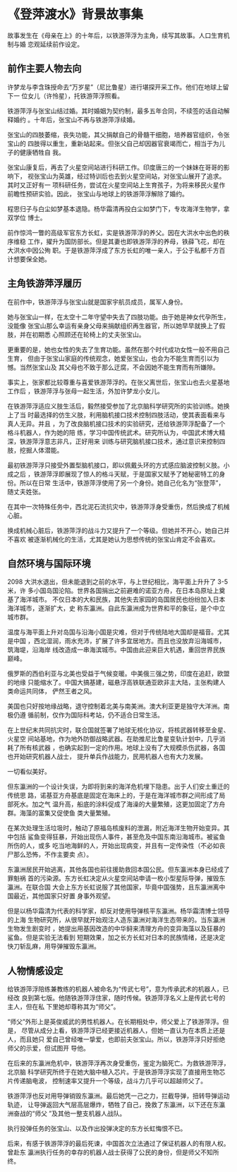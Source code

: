 # 《登萍渡水》背景故事集

故事发生在《母亲在上》的十年后，以铁游萍浮为主角，续写其故事。人口生育机制与婚
恋观延续前作设定。

## 前作主要人物去向

许梦龙与李含珠授命去“万岁星”（尼比鲁星）进行堪探开采工作。他们在地球上留下一
位女儿（许怜星），托铁游萍浮照看。

铁游萍浮与张宝山结过婚。其时婚姻为契约制，最多五年合同，不续签的话自动解释婚约
。十年后，张宝山不再与铁游萍浮续婚。

张宝山的四肢萎缩，丧失功能，其父捐献自己的骨髓干细胞，培养器官组织，令张宝山的
四肢得以重生，重新站起来。但张父自己却因器官衰竭而亡，相当于为儿子的健康牺牲自
我。

张宝山康复后，再去了火星空间站进行科研工作。印度唐三的一个妹妹在哥哥的影响下，
视张宝山为英雄，经过特训后也去到火星空间站，对张宝山展开了追求。其时又正好有一
项科研任务，尝试在火星空间站上生育孩子，为将来移民火星作前瞻性预研实验。因此，
张宝山与地球上的铁游萍浮解除了婚约。

程思归子与白尘如梦基本退隐。杨华霜清再投白尘如梦门下，专攻海洋生物学，拿双学位
博士。

前作惊鸿一瞥的高级军官东方长虹，实是铁游萍浮的养父。因在大洪水中出色的秩序维稳
工作，擢升为国防部长。但是其妻也即铁游萍浮的养母，铁薛飞花，却在大洪水中因公殉
职。于是铁游萍浮成了东方长虹的唯一亲人，于公于私都千方百计想要保全她。

## 主角铁游萍浮履历

在前作中，铁游萍浮与张宝山就是国家宇航员成员，属军人身份。

她与张宝山一样，在太空十二年守望中失去了四肢功能。由于她是神女代孕所生，没能像
张宝山那么幸运有亲身父母来捐献组织再生器官，所以她早早就换上了假肢，并在初期悉
心照顾还在轮椅上的丈夫张宝山。

更重要的是，她也女性的失去了生育功能。虽然在那个时代成功女性一般不用自己生育，
但由于张宝山家庭的传统观念，她爱张宝山，也会为不能生育而引以为憾。当然张宝山及
其父母也不致于那么迂腐，不会因她不能生育而有所嫌隙。

事实上，张家都比较尊重与喜爱铁游萍浮的。在张父离世后，张宝山也去火星基地工作后
，铁游萍浮与张母一起生活，外加许梦龙小女儿。

在铁游萍浮适应义肢生活后，毅然接受参加了北京脑科学研究所的实验训练。她换上了当
时最选择的仿生义肢，利用脑机接口技术控制四肢活动，使其表面看来与真人无异。并且
，为了改良脑机接口技术的实验研究，还给铁游萍浮配备了一个格斗机器人，作为她的陪
练，学习中国传统武术。研究所认为，中国武术博大精深，铁游萍浮意志非凡，正好用来
训练与研究脑机接口技术，通过意识来控制四肢，挖掘人体潜能。

最初铁游萍浮只接受外置型脑机接口，即以佩戴头环的方式感应脑波控制义肢。小成之后
，铁游萍浮即展现了惊人的格斗天赋，于是国家又赋予了她秘密特工的身份。所以在日常
生活中，铁游萍浮使用了另一个身份。她自己化名为“张登萍”，随丈夫姓张。

在其中一次特殊任务中，西北泥石流抗灾中，铁游萍浮身受重伤，然后换成了机械心脏。

换成机械心脏后，铁游萍浮的战斗力又提升了一个等级。但她并不开心，她自己并不喜欢
被逐渐机械化的生活，尤其是她认为思想传统的张宝山肯定不会喜欢。

## 自然环境与国际环境

2098 大洪水退出，但未能退到之前的水平，与上世纪相比，海平面上升升了 3-5 米，许
多小国岛国沦陷。世界各国捐出之前避难的诺亚方舟，在日本岛原址上奠基了海洋城市。
不仅日本的大和民族，其他失去家园的岛国居民也纷纷加入日本海洋城市，逐渐扩大，史
称东瀛洲。自此东瀛洲成为世界和平的象征，是个中立城市群。

温度与海平面上升对岛国与沿海小国是灾难，但对于传统陆地大国却是福音。尤其是中国
，西北湿润，雨水充沛，扩展了许多宜居地方。而且也没放弃沿海城市，筑海堤，沿海岸
线改造成一串海滨城市。中国由此迎来巨大机遇，重回世界民族巅峰。

俄罗斯的西伯利亚与北美也受益于气候变暖。中美俄三强之势，印度在追赶，欧盟的地缘
只能缩水了。中国大搞基建，磁悬浮高铁联通亚欧非主大陆，主张构建人类命运共同体，
俨然王者之风。

美国也只好按地缘战略，退守控制着北美与南美洲。澳大利亚更是独守大洋洲。南极仍遵
循前制，仅作为国际科考站，仍不适合日常生活。

在上世纪末共同抗灾时，联合国就签署了地球无核化协议，将核武器转移至金星、火星空
间站基地，作为地外防御战略武器。在助推尼比鲁星变轨计划中，几乎消耗了所有核武器
，也确实起到一定的作用。地球上没有了大规模杀伤武器，各国也开始研究机器人战士，
提升单兵作战能力，民用机器人也有大力发展。

一切看似美好。

但东瀛洲的一个设计失误，为即将到来的海洋危机埋下隐患。出于人们安土重迁的传统思
路，诺基亚方舟基底是固定在海床上的，于是在海洋城市群之间形成了局部死水。加之气
温升高，船底的涂料促成了海澡的大量繁殖，这更加固定了方舟群。海藻的富集又促使鱼
类大量繁殖。

在某次处理生活垃圾时，触动了原福岛核废料的泄漏，附近海洋生物开始变异。其中包括
鲨鱼变得狂暴，开始出现伤人事件，甚至危及中国东南沿海城市。被鲨鱼所伤的人，或多
吃当地海鲜的人，开始出现病变，并且有一定传染性（不必如丧尸那么恐怖，不作主要卖
点）。

东瀛洲居民开始逃离，其他各国也前往援助救回本国公民。但东瀛洲本身已经成了罪魁祸
首的污染源。东方长虹决定从火星空间站申请一枚小型星际导弹，摧毁东瀛洲。在联合国
大会上东方长虹说服了其他国家，毕竟中国强势，且东瀛洲离中国最近，其他国家只好置
身事外观望。

但是以杨华霜清为代表的科学家，却反对使用导弹核平东瀛洲。杨华霜清博士领导的上海
生物研究所，从很早就开始观注人造东瀛洲对海洋生态带来的。当东瀛洲生物发生剧变时
，她提出用基因改造的中华鲟来清理方舟的变异海藻以及狂暴的鲨鱼。但是实验无法看到
短期效果，加之长方长虹对日本的民族情绪，还是决定快刀斩乱麻，用导弹摧毁东瀛洲。

## 人物情感设定

给铁游萍浮陪练兼教练的机器人被命名为“传武七号”，意为传承武术的机器人，已经改
良到第七版。他随铁游萍浮住家，随时传候。铁游萍浮名义上是传武七号的主人，但在私
下里她却尊称其为“师父”。

“师父”外形上是英俊威武的男性机器人。在长期相处中，师父爱上了铁游萍浮。但是，
尽管从成分上看，铁游萍浮已经更接近机器人，但她一直认为在本质上还是人，而且她只
爱自己曾经唯一挚爱，也即前夫张宝山。所以，铁游萍浮只好拒绝师父的示爱，但试图开
导他。

在后来的东瀛洲危机中，铁游萍浮再次身受重伤，鉴定为脑死亡。为救铁游萍浮，北京脑
科学研究所终于在她大脑中植入芯片。于是铁游萍浮实现了直接用生物芯片传递脑电波，
控制速率又提升一个等级，战斗力几乎可以超越师父了。

铁游萍浮也反对用导弹销毁东瀛洲。最后她凭一己之力，拦截导弹，扭转导弹运动轨迹，
让导弹返回大气层高层爆炸，牺牲了自己，挽救了东瀛洲，以下还在东瀛洲奋战的“师父
”及其他一整支机器人战队。

执行投弹任务的张宝山、以及作出投弹决定的东方长虹悔恨不已。

后来，有感于铁游萍浮的最后死谏，中国首次立法通过了保证机器人的有限人权。曾赴东
瀛洲执行任务的幸存的机器人战士获得了公民的身份，但是师父不知所终。
